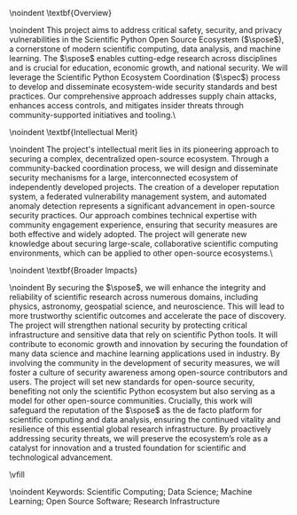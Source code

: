 \noindent \textbf{Overview}

\noindent This project aims to address critical safety, security, and privacy vulnerabilities in the Scientific Python Open Source Ecosystem ($\spose$), a cornerstone of modern scientific computing, data analysis, and machine learning.
The $\spose$ enables cutting-edge research across disciplines and is crucial for education, economic growth, and national security.
We will leverage the Scientific Python Ecosystem Coordination ($\spec$) process to develop and disseminate ecosystem-wide security standards and best practices.
Our comprehensive approach addresses supply chain attacks, enhances access controls, and mitigates insider threats through community-supported initiatives and tooling.\

\noindent \textbf{Intellectual Merit}

\noindent The project's intellectual merit lies in its pioneering approach to securing a complex, decentralized open-source ecosystem.
Through a community-backed coordination process, we will design and disseminate security mechanisms for a large, interconnected ecosystem of independently developed projects.
The creation of a developer reputation system, a federated vulnerability management system, and automated anomaly detection represents a significant advancement in open-source security practices.
Our approach combines technical expertise with community engagement experience, ensuring that security measures are both effective and widely adopted.
The project will generate new knowledge about securing large-scale, collaborative scientific computing environments, which can be applied to other open-source ecosystems.\

\noindent \textbf{Broader Impacts}

\noindent By securing the $\spose$, we will enhance the integrity and reliability of scientific research across numerous domains, including physics, astronomy, geospatial science, and neuroscience.
This will lead to more trustworthy scientific outcomes and accelerate the pace of discovery.
The project will strengthen national security by protecting critical infrastructure and sensitive data that rely on scientific Python tools.
It will contribute to economic growth and innovation by securing the foundation of many data science and machine learning applications used in industry.
By involving the community in the development of security measures, we will foster a culture of security awareness among open-source contributors and users.
The project will set new standards for open-source security, benefiting not only the scientific Python ecosystem but also serving as a model for other open-source communities.
Crucially, this work will safeguard the reputation of the $\spose$ as the de facto platform for scientific computing and data analysis, ensuring the continued vitality and resilience of this essential global research infrastructure.
By proactively addressing security threats, we will preserve the ecosystem’s role as a catalyst for innovation and a trusted foundation for scientific and technological advancement.

\vfill

\noindent Keywords: Scientific Computing; Data Science; Machine Learning; Open Source Software; Research Infrastructure
